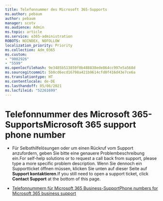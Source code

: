 ```yaml
---
title: Telefonnummer des Microsoft 365-Supports
ms.author: pebaum
author: pebaum
manager: scotv
ms.audience: Admin
ms.topic: article
ms.service: o365-administration
ROBOTS: NOINDEX, NOFOLLOW
localization_priority: Priority
ms.collection: Adm_O365
ms.custom:
- "9002926"
- "5599"
ms.openlocfilehash: 9e3485b513859f0b488838ede864cc997e5a568d
ms.sourcegitcommit: 5b0cd6ecd16798a421b9614cfd0f416d43e7ce6a
ms.translationtype: HT
ms.contentlocale: de-DE
ms.lasthandoff: 05/06/2021
ms.locfileid: "52261699"
---
```

# <a name="microsoft-365-support-phone-number"></a><span data-ttu-id="a816b-102">Telefonnummer des Microsoft 365-Supports</span><span class="sxs-lookup"><span data-stu-id="a816b-102">Microsoft 365 support phone number</span></span>

- <span data-ttu-id="a816b-103">Für Selbsthilfelösungen oder um einen Rückruf vom Support anzufordern, geben Sie bitte eine genauere Problembeschreibung ein.</span><span class="sxs-lookup"><span data-stu-id="a816b-103">For self-help solutions or to request a call back from support, please type a more specific problem description.</span></span>  <span data-ttu-id="a816b-104">Wenn Sie dennoch ein Supportticket öffnen müssen, klicken Sie unten auf dieser Seite auf **Support kontaktieren**.</span><span class="sxs-lookup"><span data-stu-id="a816b-104">If you still need to open a support ticket, click **Contact Support** at the bottom of this page.</span></span>

- [<span data-ttu-id="a816b-105">Telefonnummern für Microsoft 365 Business-Support</span><span class="sxs-lookup"><span data-stu-id="a816b-105">Phone numbers for Microsoft 365 business support</span></span>](/microsoft-365/admin/contact-support-for-business-products?view=o365-worldwide&tabs=phone)
